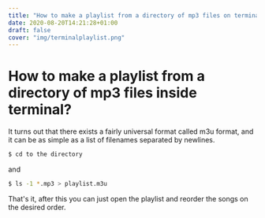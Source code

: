 ```yaml
---
title: "How to make a playlist from a directory of mp3 files on terminal"
date: 2020-08-20T14:21:28+01:00
draft: false
cover: "img/terminalplaylist.png"
---
```


# How to make a playlist from a directory of mp3 files inside terminal?

It turns out that there exists a fairly universal format called m3u format, and it can be as simple as a list of filenames separated by newlines.

```sh
$ cd to the directory 
```
and

```sh
$ ls -1 *.mp3 > playlist.m3u
```

That's it, after this you can just open the playlist and reorder the songs on the desired order.

